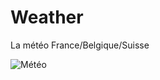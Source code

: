 # Weather
La météo France/Belgique/Suisse

![Météo](https://github.com/Asterius2/Weather/blob/master/out.gif)

